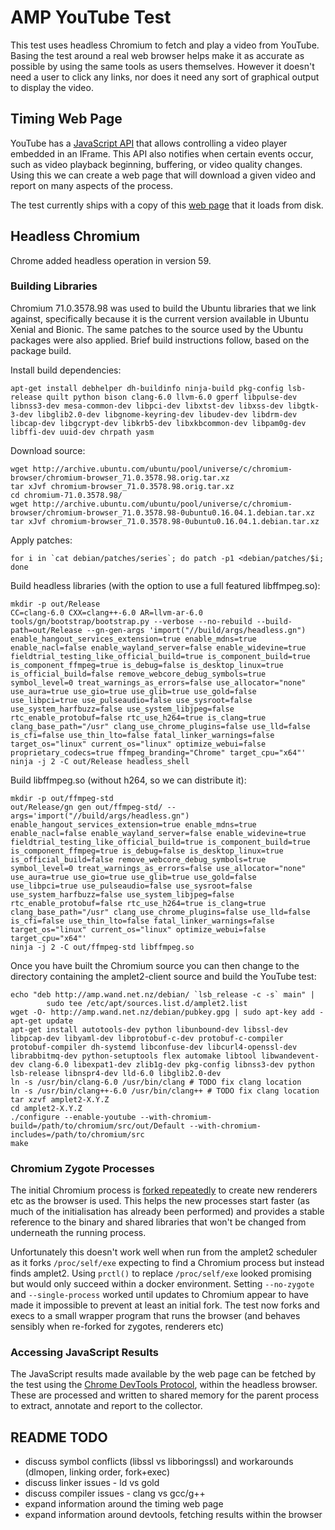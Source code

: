 # AMP YouTube Test

This test uses headless Chromium to fetch and play a video from YouTube.
Basing the test around a real web browser helps make it as accurate as
possible by using the same tools as users themselves. However it doesn't
need a user to click any links, nor does it need any sort of graphical
output to display the video.


## Timing Web Page

YouTube has a [JavaScript API](https://developers.google.com/youtube/iframe_api_reference)
that allows controlling a video player embedded
in an IFrame. This API also notifies when certain events occur, such as video
playback beginning, buffering, or video quality changes. Using this we can
create a web page that will download a given video and report on many aspects
of the process.

The test currently ships with a copy of this [web page](https://github.com/wanduow/amplet2/tree/develop/src/tests/youtube/extra/yt.html) that it loads from disk.


## Headless Chromium

Chrome added headless operation in version 59.

### Building Libraries

Chromium 71.0.3578.98 was used to build the Ubuntu libraries that we link
against, specifically because it is the current version available in Ubuntu
Xenial and Bionic. The same patches to the source used by the Ubuntu packages
were also applied. Brief build instructions follow, based on the package build.

Install build dependencies:

    apt-get install debhelper dh-buildinfo ninja-build pkg-config lsb-release quilt python bison clang-6.0 llvm-6.0 gperf libpulse-dev libnss3-dev mesa-common-dev libpci-dev libxtst-dev libxss-dev libgtk-3-dev libglib2.0-dev libgnome-keyring-dev libudev-dev libdrm-dev libcap-dev libgcrypt-dev libkrb5-dev libxkbcommon-dev libpam0g-dev libffi-dev uuid-dev chrpath yasm

Download source:

    wget http://archive.ubuntu.com/ubuntu/pool/universe/c/chromium-browser/chromium-browser_71.0.3578.98.orig.tar.xz
    tar xJvf chromium-browser_71.0.3578.98.orig.tar.xz
    cd chromium-71.0.3578.98/
    wget http://archive.ubuntu.com/ubuntu/pool/universe/c/chromium-browser/chromium-browser_71.0.3578.98-0ubuntu0.16.04.1.debian.tar.xz
    tar xJvf chromium-browser_71.0.3578.98-0ubuntu0.16.04.1.debian.tar.xz

Apply patches:

    for i in `cat debian/patches/series`; do patch -p1 <debian/patches/$i; done

Build headless libraries (with the option to use a full featured libffmpeg.so):

    mkdir -p out/Release
    CC=clang-6.0 CXX=clang++-6.0 AR=llvm-ar-6.0 tools/gn/bootstrap/bootstrap.py --verbose --no-rebuild --build-path=out/Release --gn-gen-args 'import("//build/args/headless.gn") enable_hangout_services_extension=true enable_mdns=true enable_nacl=false enable_wayland_server=false enable_widevine=true fieldtrial_testing_like_official_build=true is_component_build=true is_component_ffmpeg=true is_debug=false is_desktop_linux=true is_official_build=false remove_webcore_debug_symbols=true symbol_level=0 treat_warnings_as_errors=false use_allocator="none" use_aura=true use_gio=true use_glib=true use_gold=false use_libpci=true use_pulseaudio=false use_sysroot=false use_system_harfbuzz=false use_system_libjpeg=false rtc_enable_protobuf=false rtc_use_h264=true is_clang=true clang_base_path="/usr" clang_use_chrome_plugins=false use_lld=false is_cfi=false use_thin_lto=false fatal_linker_warnings=false target_os="linux" current_os="linux" optimize_webui=false proprietary_codecs=true ffmpeg_branding="Chrome" target_cpu="x64"'
    ninja -j 2 -C out/Release headless_shell

Build libffmpeg.so (without h264, so we can distribute it):

    mkdir -p out/ffmpeg-std
    out/Release/gn gen out/ffmpeg-std/ --args='import("//build/args/headless.gn") enable_hangout_services_extension=true enable_mdns=true enable_nacl=false enable_wayland_server=false enable_widevine=true fieldtrial_testing_like_official_build=true is_component_build=true is_component_ffmpeg=true is_debug=false is_desktop_linux=true is_official_build=false remove_webcore_debug_symbols=true symbol_level=0 treat_warnings_as_errors=false use_allocator="none" use_aura=true use_gio=true use_glib=true use_gold=false use_libpci=true use_pulseaudio=false use_sysroot=false use_system_harfbuzz=false use_system_libjpeg=false rtc_enable_protobuf=false rtc_use_h264=true is_clang=true clang_base_path="/usr" clang_use_chrome_plugins=false use_lld=false is_cfi=false use_thin_lto=false fatal_linker_warnings=false target_os="linux" current_os="linux" optimize_webui=false target_cpu="x64"'
    ninja -j 2 -C out/ffmpeg-std libffmpeg.so

Once you have built the Chromium source you can then change to the directory
containing the amplet2-client source and build the YouTube test:

    echo "deb http://amp.wand.net.nz/debian/ `lsb_release -c -s` main" |
            sudo tee /etc/apt/sources.list.d/amplet2.list
    wget -O- http://amp.wand.net.nz/debian/pubkey.gpg | sudo apt-key add -
    apt-get update
    apt-get install autotools-dev python libunbound-dev libssl-dev libpcap-dev libyaml-dev libprotobuf-c-dev protobuf-c-compiler protobuf-compiler dh-systemd libconfuse-dev libcurl4-openssl-dev librabbitmq-dev python-setuptools flex automake libtool libwandevent-dev clang-6.0 libexpat1-dev zlib1g-dev pkg-config libnss3-dev python lsb-release libnspr4-dev lld-6.0 libglib2.0-dev
    ln -s /usr/bin/clang-6.0 /usr/bin/clang # TODO fix clang location
    ln -s /usr/bin/clang++-6.0 /usr/bin/clang++ # TODO fix clang location
    tar xzvf amplet2-X.Y.Z
    cd amplet2-X.Y.Z
    ./configure --enable-youtube --with-chromium-build=/path/to/chromium/src/out/Default --with-chromium-includes=/path/to/chromium/src
    make


### Chromium Zygote Processes

The initial Chromium process is [forked repeatedly](https://chromium.googlesource.com/chromium/src/+/HEAD/docs/linux_zygote.md) to create new renderers etc
as the browser is used. This helps the new processes start faster (as much of
the initialisation has already been performed) and provides a stable reference
to the binary and shared libraries that won't be changed from underneath the
running process.

Unfortunately this doesn't work well when run from the amplet2
scheduler as it forks `/proc/self/exe` expecting to find a Chromium process but
instead finds amplet2. Using `prctl()` to replace `/proc/self/exe` looked
promising but would only succeed within a docker environment. Setting
`--no-zygote` and `--single-process` worked until updates to Chromium appear
to have made it impossible to prevent at least an initial fork. The test now
forks and execs to a small wrapper program that runs the browser (and
behaves sensibly when re-forked for zygotes, renderers etc)


### Accessing JavaScript Results

The JavaScript results made available by the web page can be fetched by the
test using the [Chrome DevTools Protocol](https://chromedevtools.github.io/devtools-protocol/),
within the headless browser. These are processed and written to shared memory
for the parent process to extract, annotate and report to the collector.


## README TODO
- discuss symbol conflicts (libssl vs libboringssl) and workarounds (dlmopen,
linking order, fork+exec)
- discuss linker issues - ld vs gold
- discuss compiler issues - clang vs gcc/g++
- expand information around the timing web page
- expand information around devtools, fetching results within the browser
